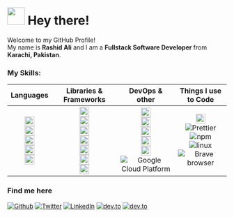 <h1><img src="https://emojis.slackmojis.com/emojis/images/1643514977/10031/60fps_parrot.gif?1643514977" width="40"/> Hey there!</h1>
<p>Welcome to my GitHub Profile! </br> My name is <b>Rashid Ali</b> and I am a <b>Fullstack Software Developer</b> from <img src="https://cdn-icons-png.flaticon.com/512/323/323352.png" width="13"/> <b>Karachi, Pakistan</b>.</p>

### My Skills:

| Languages | Libraries & Frameworks | DevOps & other | Things I use to Code |
| :-------: | :--------------------: | :------------: | :------------------: |
| <img alt="Python" height="22" src="https://img.shields.io/badge/-Python-007ACC?style=flat-square&logo=python&logoColor=facc15" /><br><img alt="JavaScript" height="22" src="https://img.shields.io/badge/-JavaScript-eab308?style=flat-square&logo=javascript&logoColor=white" /><br><img alt="TypeScript" height="22" src="https://img.shields.io/badge/-TypeScript-007ACC?style=flat-square&logo=typescript&logoColor=white" /><br><img alt="html" height="22" src="https://img.shields.io/badge/-HTML5-f97316?style=flat-square&logo=html5&logoColor=white" /><br><img alt="css" height="22" src="https://img.shields.io/badge/-CSS3-0ea5e9?style=flat-square&logo=css3&logoColor=white" /> | <img alt="react" height="22" src="https://img.shields.io/badge/-React-0ea5e9?style=flat-square&logo=react&logoColor=white" /><br><img alt="nextjs" height="22" src="https://img.shields.io/badge/-Next.js-000?style=flat-square&logo=next.js&logoColor=white" /><br><img alt="firebase" height="22" src="https://img.shields.io/badge/-Firebase-f59e0b?style=flat-square&logo=firebase&logoColor=white" /><br><img alt="wordpress" height="22" src="https://img.shields.io/badge/-WordPress-0284c7?style=flat-square&logo=wordpress&logoColor=white" /><br><img alt="django" height="22" src="https://img.shields.io/badge/-Django-059669?style=flat-square&logo=django&logoColor=white" /><br><img alt="mui" height="22" src="https://img.shields.io/badge/-MUI-0ea5e9?style=flat-square&logo=mui&logoColor=white" /><br><img alt="tailwindcss" height="22" src="https://img.shields.io/badge/-TailwindCSS-22d3ee?style=flat-square&logo=tailwindcss&logoColor=white" /> | <img alt="docker" height="22" src="https://img.shields.io/badge/-Docker-0ea5e9?style=flat-square&logo=docker&logoColor=white" /><br><img alt="git" height="22" src="https://img.shields.io/badge/-Git-f97316?style=flat-square&logo=git&logoColor=white" /><br><img alt="vercel" height="22" src="https://img.shields.io/badge/-Vercel-000?style=flat-square&logo=vercel&logoColor=white" /><br><img alt="heroku" height="22" src="https://img.shields.io/badge/-Heroku-5b21b6?style=flat-square&logo=heroku&logoColor=white" /><br><img alt="amazon-aws" height="22" src="https://img.shields.io/badge/-AWS-f59e0b?style=flat-square&logo=amazonaws&logoColor=black" /><br><img alt="Google Cloud Platform" src="https://img.shields.io/badge/-Google_Cloud_Platform-1a73e8?style=flat-square&logo=google-cloud&logoColor=white" /> | <img alt="vs-code" height="22" src="https://img.shields.io/badge/-VS_Code-f1f5f9?style=flat-square&logo=visualstudio&logoColor=blue" /><br><img alt="Prettier" src="https://img.shields.io/badge/-Prettier-F7B93E?style=flat-square&logo=prettier&logoColor=white" /><br><img alt="npm" src="https://img.shields.io/badge/-NPM-CB3837?style=flat-square&logo=npm&logoColor=white" /><br><img alt="linux" src="https://img.shields.io/badge/-Linux-475569?style=flat-square&logo=linux&logoColor=white" /><br><img alt="Brave browser" src="https://img.shields.io/badge/-Brave_Browser-FB542B?style=flat-square&logo=brave&logoColor=white" /> |

<h3>Find me here</h3>
<p><a href="https://github.com/rashidkalwar" target="_blank"><img alt="Github" src="https://img.shields.io/badge/GitHub-%2312100E.svg?&style=for-the-badge&logo=Github&logoColor=white" /></a> <a href="https://twitter.com/RashidAliKalwar" target="_blank"><img alt="Twitter" src="https://img.shields.io/badge/twitter-%231DA1F2.svg?&style=for-the-badge&logo=twitter&logoColor=white" /></a> <a href="https://www.linkedin.com/in/-rashidali" target="_blank"><img alt="LinkedIn" src="https://img.shields.io/badge/linkedin-%230077B5.svg?&style=for-the-badge&logo=linkedin&logoColor=white" /></a> <a href="https://dev.to/rashidalikalwar" target="_blank"><img alt="dev.to" src="https://img.shields.io/badge/dev.to-%2312100E.svg?&style=for-the-badge&logo=dev.to&logoColor=white" /></a>
<a href="https://rashidkalwar.github.io" target="_blank"><img alt="dev.to" src="https://img.shields.io/badge/Website-3b82f6?&style=for-the-badge&logo=internetexplorer&logoColor=white" /></a>
</p>
